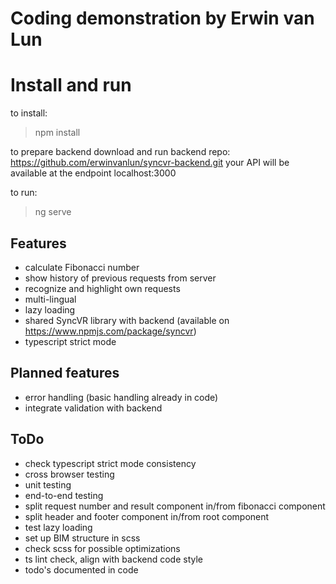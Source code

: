 # Coding demonstration by Erwin van Lun

# Install and run
to install:
>npm install

to prepare backend
download and run backend repo: https://github.com/erwinvanlun/syncvr-backend.git
your API will be available at the endpoint localhost:3000

to run:
> ng serve
   
## Features
- calculate Fibonacci number
- show history of previous requests from server
- recognize and highlight own requests
- multi-lingual 
- lazy loading
- shared SyncVR library with backend (available on https://www.npmjs.com/package/syncvr)
- typescript strict mode

## Planned features 
- error handling (basic handling already in code)
- integrate validation with backend

## ToDo
- check typescript strict mode consistency
- cross browser testing
- unit testing
- end-to-end testing
- split request number and result component in/from fibonacci component
- split header and footer component in/from root component
- test lazy loading
- set up BIM structure in scss
- check scss for possible optimizations
- ts lint check, align with backend code style
- todo's documented in code
